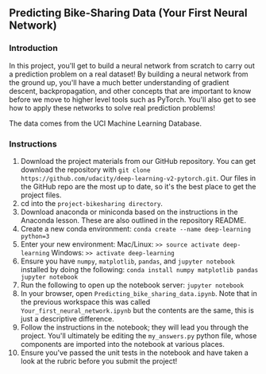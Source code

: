 ## Predicting Bike-Sharing Data (Your First Neural Network)

### Introduction

In this project, you'll get to build a neural network from scratch to carry out a prediction problem on a real dataset! By building a neural network from the ground up, you'll have a much better understanding of gradient descent, backpropagation, and other concepts that are important to know before we move to higher level tools such as PyTorch. You'll also get to see how to apply these networks to solve real prediction problems!

The data comes from the UCI Machine Learning Database.

### Instructions

1. Download the project materials from our GitHub repository. You can get download the repository with ```git clone https://github.com/udacity/deep-learning-v2-pytorch.git```. Our files in the GitHub repo are the most up to date, so it's the best place to get the project files.
2. cd into the ```project-bikesharing directory```.
3. Download anaconda or miniconda based on the instructions in the Anaconda lesson. These are also outlined in the repository README.
4. Create a new conda environment:
```conda create --name deep-learning python=3```
5. Enter your new environment:
Mac/Linux: ```>> source activate deep-learning```
Windows: ```>> activate deep-learning```
6. Ensure you have ```numpy```, ```matplotlib```, ```pandas```, and ```jupyter notebook``` installed by doing the following:
```conda install numpy matplotlib pandas jupyter notebook```
7. Run the following to open up the notebook server:
```jupyter notebook```
8. In your browser, open ```Predicting_bike_sharing_data.ipynb```. Note that in the previous workspace this was called ```Your_first_neural_network.ipynb``` but the contents are the same, this is just a descriptive difference.
9. Follow the instructions in the notebook; they will lead you through the project. You'll ultimately be editing the ```my_answers.py``` python file, whose components are imported into the notebook at various places.
10. Ensure you've passed the unit tests in the notebook and have taken a look at the rubric before you submit the project!